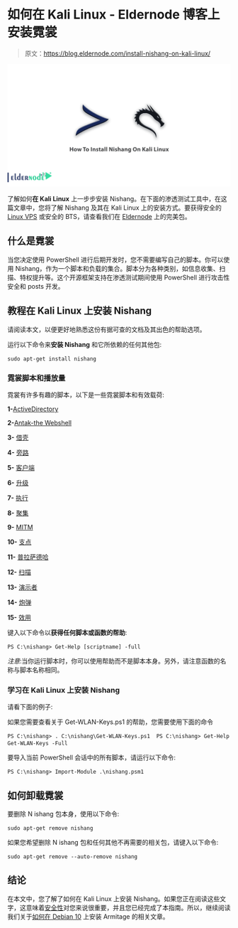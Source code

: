 # 如何在 Kali Linux - Eldernode 博客上安装霓裳

> 原文：<https://blog.eldernode.com/install-nishang-on-kali-linux/>

![How To Install Nishang On Kali Linux](img/c2bf13193c1015c63f93ca24eccc739b.png)

了解如何**在 Kali Linux** 上一步步安装 Nishang。在下面的渗透测试工具中，在这篇文章中，您将了解 Nishang 及其在 Kali Linux 上的安装方式。要获得安全的 [Linux VPS](https://eldernode.com/linux-vps/) 或安全的 BTS，请查看我们在 [Eldernode](https://eldernode.com/) 上的完美包。

## 什么是霓裳

当您决定使用 PowerShell 进行后期开发时，您不需要编写自己的脚本。你可以使用 Nishang，作为一个脚本和负载的集合。脚本分为各种类别，如信息收集、扫描、特权提升等。这个开源框架支持在渗透测试期间使用 PowerShell 进行攻击性安全和 posts 开发。

## 教程在 Kali Linux 上安装 Nishang

请阅读本文，以便更好地熟悉这份有据可查的文档及其出色的帮助选项。

运行以下命令来**安装 Nishang** 和它所依赖的任何其他包:

```
sudo apt-get install nishang
```

### 霓裳脚本和播放量

霓裳有许多有趣的脚本，以下是一些霓裳脚本和有效载荷:

**1-**[ActiveDirectory](https://github.com/samratashok/nishang/blob/master/ActiveDirectory/Set-DCShadowPermissions.ps1)

**2-**[Antak-the Webshell](https://github.com/samratashok/nishang/tree/master/Antak-WebShell)

**3-** [借壳](https://github.com/samratashok/nishang/blob/master/Backdoors/HTTP-Backdoor.ps1)

**4-** [旁路](https://github.com/samratashok/nishang/blob/master/Bypass/Invoke-AmsiBypass.ps1)

**5-** [客户端](https://github.com/samratashok/nishang/blob/master/Client/Out-CHM.ps1)

**6-** [升级](https://github.com/samratashok/nishang/blob/master/Escalation/Enable-DuplicateToken.ps1)

**7-** [执行](https://github.com/samratashok/nishang/blob/master/Execution/Download-Execute-PS.ps1)

**8-** [聚集](https://github.com/samratashok/nishang/blob/master/Gather/Check-VM.ps1)

**9-** [MITM](https://github.com/samratashok/nishang/blob/master/MITM/Invoke-Interceptor.ps1)

**10-** [支点](https://github.com/samratashok/nishang/blob/master/Pivot/Create-MultipleSessions.ps1)

**11-** [普拉萨德哈](https://github.com/samratashok/nishang/blob/master/Prasadhak/Invoke-Prasadhak.ps1)

**12-** [扫描](https://github.com/arjunkc/scanner-scripts)

**13-** [演示者](https://github.com/samratashok/nishang/tree/master/powerpreter)

**14-** [炮弹](https://github.com/samratashok/nishang/blob/master/Shells/Invoke-PsGcat.ps1)

**15-** [效用](https://github.com/samratashok/nishang/blob/master/Utility/Add-Exfiltration.ps1)

键入以下命令以**获得任何脚本或函数的帮助**:

```
PS C:\nishang> Get-Help [scriptname] -full
```

*注意*:当你运行脚本时，你可以使用帮助而不是脚本本身。另外，请注意函数的名称与脚本名称相同。

### 学习在 Kali Linux 上安装 Nishang

请看下面的例子:

如果您需要查看关于 Get-WLAN-Keys.ps1 的帮助，您需要使用下面的命令

```
PS C:\nishang> . C:\nishang\Get-WLAN-Keys.ps1  PS C:\nishang> Get-Help Get-WLAN-Keys -Full
```

要导入当前 PowerShell 会话中的所有脚本，请运行以下命令:

```
PS C:\nishang> Import-Module .\nishang.psm1
```

## 如何卸载霓裳

要删除 N ishang 包本身，使用以下命令:

```
sudo apt-get remove nishang
```

如果您希望删除 N ishang 包和任何其他不再需要的相关包，请键入以下命令:

```
sudo apt-get remove --auto-remove nishang
```

## 结论

在本文中，您了解了如何在 Kali Linux 上安装 Nishang。如果您正在阅读这些文字，这意味着[安全性](https://blog.eldernode.com/how-to-test-security-of-vps/)对您来说很重要，并且您已经完成了本指南。所以，继续阅读我们关于[如何在 Debian 10](https://blog.eldernode.com/install-armitage-on-debian-10/) 上安装 Armitage 的相关文章。